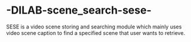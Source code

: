 # -DILAB-scene_search-sese-
SESE is a video scene storing and searching module which mainly uses video scene caption to find a specified scene that user wants to retrieve.
